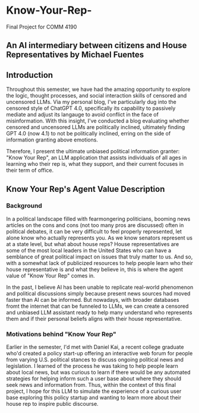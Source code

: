 # Know-Your-Rep-
Final Project for COMM 4190

## **An AI intermediary between citizens and House Representatives by Michael Fuentes**

## **Introduction**

Throughout this semester, we have had the amazing opportunity to explore the logic, thought processes, and social interaction skills of censored and uncensored LLMs. Via my personal blog, I've particularly dug into the censored style of ChatGPT 4.0, specifically its capability to passively mediate and adjust its langauge to avoid conflict in the face of misinformation. With this insight, I've conducted a blog evaluating whether censored and uncensored LLMs are politically inclined, ultimately finding GPT 4.0 (now 4.1) to not be politically inclined, erring on the side of information granting above emotions. 

Therefore, I present the ultimate unbiased political information granter: "Know Your Rep", an LLM application that assists individuals of all ages in learning who their rep is, what they support, and their current focuses in their term of office.

## **Know Your Rep's Agent Value Description**

### **Background**

In a political landscape filled with fearmongering politicians, booming news articles on the cons and cons (not too many pros are discussed) often in political debates, it can be very difficult to feel properly represented, let alone know who actually represents you. As we know senators represent us at a state level, but what about house reps? House representatives are some of the most local leaders in the United States who can have a semblance of great political impact on issues that truly matter to us. And so, with a somewhat lack of publicized resources to help people learn who their house representative is and what they believe in, this is where the agent value of "Know Your Rep" comes in. 

In the past, I believe AI has been unable to replicate real-world phenomenon and political discussions simply because present news sources had moved faster than AI can be informed. But nowadays, with broader databases fromt the internet that can be funneled to LLMs, we can create a censored and unbiased LLM assistant ready to help many understand who represents them and if their personal beliefs aligns with their house representative.

### **Motivations behind "Know Your Rep"**

Earlier in the semester, I'd met with Daniel Kai, a recent college graduate who'd created a policy start-up offering an interactive web forum for people from varying U.S. political stances to discuss ongoing political news and legislation. I learned of the process he was taking to help people learn about local news, but was curious to learn if there would be any automated strategies for helping inform such a user base about where they should seek news and information from. Thus, within the context of this final project, I hope for this LLM to simulate the experience of a curious user base exploring this policy startup and wanting to learn more about their house rep to inspire public discourse.

